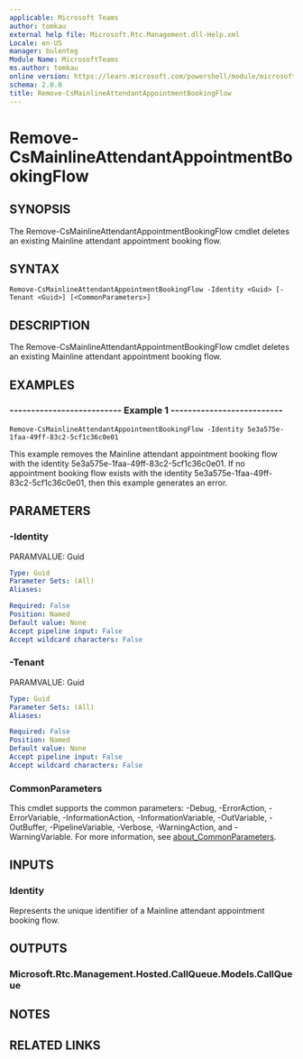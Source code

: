 ```yaml
---
applicable: Microsoft Teams
author: tomkau
external help file: Microsoft.Rtc.Management.dll-Help.xml
Locale: en-US
manager: bulenteg
Module Name: MicrosoftTeams
ms.author: tomkau
online version: https://learn.microsoft.com/powershell/module/microsoftteams/remove-csmainlineattendantappointmentbookingflow
schema: 2.0.0
title: Remove-CsMainlineAttendantAppointmentBookingFlow
---
```


# Remove-CsMainlineAttendantAppointmentBookingFlow

## SYNOPSIS
The Remove-CsMainlineAttendantAppointmentBookingFlow cmdlet deletes an existing Mainline attendant appointment booking flow.

## SYNTAX

```
Remove-CsMainlineAttendantAppointmentBookingFlow -Identity <Guid> [-Tenant <Guid>] [<CommonParameters>]
```

## DESCRIPTION
The Remove-CsMainlineAttendantAppointmentBookingFlow cmdlet deletes an existing Mainline attendant appointment booking flow.

## EXAMPLES

### -------------------------- Example 1 --------------------------
```
Remove-CsMainlineAttendantAppointmentBookingFlow -Identity 5e3a575e-1faa-49ff-83c2-5cf1c36c0e01
```

This example removes the Mainline attendant appointment booking flow with the identity 5e3a575e-1faa-49ff-83c2-5cf1c36c0e01. If no appointment booking flow exists with the identity 5e3a575e-1faa-49ff-83c2-5cf1c36c0e01, then this example generates an error.

## PARAMETERS

### -Identity
PARAMVALUE: Guid

```yaml
Type: Guid
Parameter Sets: (All)
Aliases:

Required: False
Position: Named
Default value: None
Accept pipeline input: False
Accept wildcard characters: False
```

### -Tenant
PARAMVALUE: Guid

```yaml
Type: Guid
Parameter Sets: (All)
Aliases:

Required: False
Position: Named
Default value: None
Accept pipeline input: False
Accept wildcard characters: False
```

### CommonParameters
This cmdlet supports the common parameters: -Debug, -ErrorAction, -ErrorVariable, -InformationAction, -InformationVariable, -OutVariable, -OutBuffer, -PipelineVariable, -Verbose, -WarningAction, and -WarningVariable. For more information, see [about_CommonParameters](https://go.microsoft.com/fwlink/?LinkID=113216).

## INPUTS

### Identity
Represents the unique identifier of a Mainline attendant appointment booking flow.

## OUTPUTS

### Microsoft.Rtc.Management.Hosted.CallQueue.Models.CallQueue

## NOTES

## RELATED LINKS

